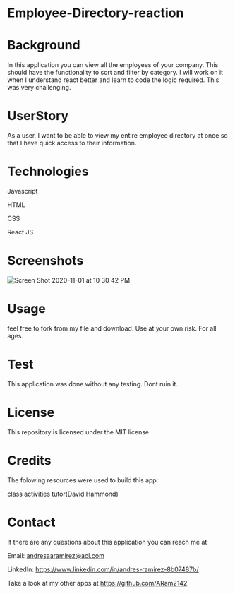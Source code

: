 # Employee-Directory-reaction

# Background
In this application you can view all the employees of your company. This should have the functionality to sort and filter by category. I will work on it when I understand react better and learn to code the logic required. This was very challenging.

# UserStory
As a user, I want to be able to view my entire employee directory at once so that I have quick access to their information.

# Technologies
Javascript

HTML

CSS

React JS

# Screenshots

![Screen Shot 2020-11-01 at 10 30 42 PM](https://user-images.githubusercontent.com/65634748/97945534-d18c7180-1d55-11eb-9934-360998a90fb7.png)


# Usage
feel free to fork from my file and download. Use at your own risk. For all ages.

# Test
This application was done without any testing. Dont ruin it.

# License
This repository is licensed under the MIT license

# Credits
The folowing resources were used to build this app:

class activities tutor(David Hammond)

# Contact
If there are any questions about this application you can reach me at

Email: andresaaramirez@aol.com

LinkedIn: https://www.linkedin.com/in/andres-ramirez-8b07487b/

Take a look at my other apps at https://github.com/ARam2142